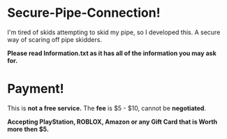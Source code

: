 # Secure-Pipe-Connection!
I'm tired of skids attempting to skid my pipe, so I developed this. A secure way of scaring off pipe skidders.

**Please read Information.txt as it has all of the information you may ask for.**

# Payment!
This is **not a free service.** The **fee** is $5 - $10, cannot be **negotiated**.

**Accepting PlayStation, ROBLOX, Amazon or any Gift Card that is Worth more then $5.**
